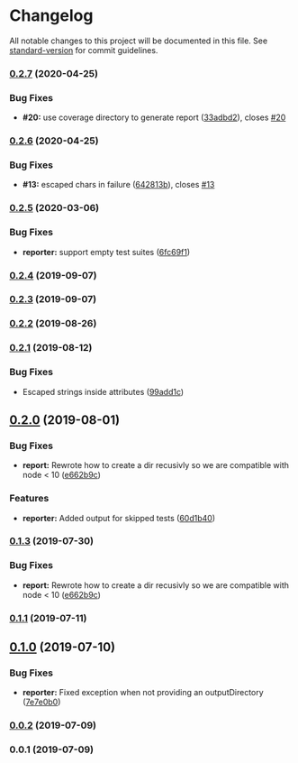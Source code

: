 # Changelog

All notable changes to this project will be documented in this file. See [standard-version](https://github.com/conventional-changelog/standard-version) for commit guidelines.

### [0.2.7](https://github.com/sh33dafi/jest-sonar/compare/v0.2.6...v0.2.7) (2020-04-25)


### Bug Fixes

* **#20:** use coverage directory to generate report ([33adbd2](https://github.com/sh33dafi/jest-sonar/commit/33adbd226675ea45e5be02ee25a4d2fe130988dc)), closes [#20](https://github.com/sh33dafi/jest-sonar/issues/20)

### [0.2.6](https://github.com/sh33dafi/jest-sonar/compare/v0.2.5...v0.2.6) (2020-04-25)


### Bug Fixes

* **#13:** escaped chars in failure ([642813b](https://github.com/sh33dafi/jest-sonar/commit/642813bb26576c7a4ddeda5824fcc47bfb01ded1)), closes [#13](https://github.com/sh33dafi/jest-sonar/issues/13)

### [0.2.5](https://github.com/sh33dafi/jest-sonar/compare/v0.2.4...v0.2.5) (2020-03-06)


### Bug Fixes

* **reporter:** support empty test suites ([6fc69f1](https://github.com/sh33dafi/jest-sonar/commit/6fc69f1))



### [0.2.4](https://github.com/sh33dafi/jest-sonar/compare/v0.2.2...v0.2.4) (2019-09-07)



### [0.2.3](https://github.com/sh33dafi/jest-sonar/compare/v0.2.2...v0.2.3) (2019-09-07)



### [0.2.2](https://github.com/sh33dafi/jest-sonar/compare/v0.2.1...v0.2.2) (2019-08-26)



### [0.2.1](https://github.com/sh33dafi/jest-sonar/compare/v0.2.0...v0.2.1) (2019-08-12)


### Bug Fixes

* Escaped strings inside attributes ([99add1c](https://github.com/sh33dafi/jest-sonar/commit/99add1c))



## [0.2.0](https://github.com/sh33dafi/jest-sonar/compare/v0.1.1...v0.2.0) (2019-08-01)


### Bug Fixes

* **report:** Rewrote how to create a dir recusivly so we are compatible with node < 10 ([e662b9c](https://github.com/sh33dafi/jest-sonar/commit/e662b9c))


### Features

* **reporter:** Added output for skipped tests ([60d1b40](https://github.com/sh33dafi/jest-sonar/commit/60d1b40))



### [0.1.3](https://github.com/sh33dafi/jest-sonar/compare/v0.1.1...v0.1.3) (2019-07-30)


### Bug Fixes

* **report:** Rewrote how to create a dir recusivly so we are compatible with node < 10 ([e662b9c](https://github.com/sh33dafi/jest-sonar/commit/e662b9c))


### [0.1.1](https://github.com/sh33dafi/jest-sonar/compare/v0.1.0...v0.1.1) (2019-07-11)



## [0.1.0](https://github.com/sh33dafi/jest-sonar/compare/v0.0.2...v0.1.0) (2019-07-10)


### Bug Fixes

* **reporter:** Fixed exception when not providing an outputDirectory ([7e7e0b0](https://github.com/sh33dafi/jest-sonar/commit/7e7e0b0))



### [0.0.2](https://github.com/sh33dafi/jest-sonar/compare/v0.0.1...v0.0.2) (2019-07-09)



### 0.0.1 (2019-07-09)
